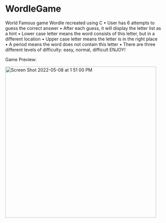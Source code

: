 # WordleGame
World Famous game Wordle recreated using C
• User has 6 attempts to guess the correct answer
• After each guess, it will display the letter list as a hint
  • Lower case letter means the word consists of this letter, but in a different location
  • Upper case letter means the letter is in the right place
  • A period means the word does not contain this letter
• There are three different levels of difficulty: easy, normal, difficult
ENJOY!

Game Preview:

<img width="478" alt="Screen Shot 2022-05-08 at 1 51 00 PM" src="https://user-images.githubusercontent.com/51375432/167309501-6a0a9857-0810-4945-9990-4c1536a8601b.png">
